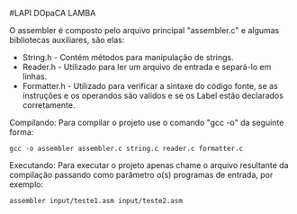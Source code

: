 #LAPI DOpaCA LAMBA

O assembler é composto pelo arquivo principal "assembler.c" e algumas bibliotecas auxiliares, são elas:

* String.h 		- Contém métodos para manipulação de strings. 
* Reader.h 		- Utilizado para ler um arquivo de entrada e separá-lo em linhas.
* Formatter.h 	- Utilizado para verificar a sintaxe do código fonte, se as instruções e os operandos são validos e se os Label estão declarados corretamente.

Compilando:
Para compilar o projeto use o comando "gcc -o" da seguinte forma:

	gcc -o assembler assembler.c string.c reader.c formatter.c

Executando:
Para executar o projeto apenas chame o arquivo resultante da compilação passando como parâmetro o(s) programas de entrada, por exemplo:

	assembler input/teste1.asm input/teste2.asm
